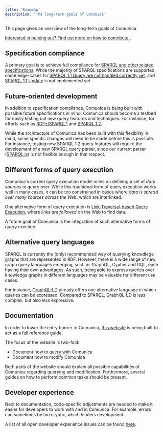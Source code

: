 ```yaml
---
title: 'Roadmap'
description: 'The long-term goals of Comunica'
---
```


This page gives an overview of the long-term goals of Comunica.

[Interested in helping out? Find out more on how to contribute.](/contribute/).

## Specification compliance

A primary goal is to achieve full compliance for [SPARQL and other related specifications](/docs/query/advanced/specifications/).
While the majority of SPARQL specifications are supported,
some edge-cases for [SPARQL 1.1 Query are not handled correctly yet](https://github.com/comunica/comunica/issues/287),
and [SPARQL 1.1 Update](https://github.com/comunica/comunica/issues/435) is not implemented yet.

## Future-oriented development

In addition to specification compliance, Comunica is being built with possible future specifications in mind.
Comunica should become a testbed for easily testing out new query features and techniques.
For instance, for efforts such as [RDF\*/SPARQL\*](https://blog.liu.se/olafhartig/2019/01/10/position-statement-rdf-star-and-sparql-star/)
and [SPARQL 1.2](https://github.com/w3c/sparql-12/).

While the architecture of Comunica has been built with this flexibility in mind,
some specific changes will need to be made before this is possible.
For instance, testing new SPARQL 1.2 query features will require the development of a new SPARQL query parser,
since our current parser ([SPARQL.js](https://github.com/RubenVerborgh/SPARQL.js/)) is not flexible enough in that respect.

## Different forms of query execution

Comunica's current query execution model relies on defining a set of _data sources_ to query over.
While this traditional form of query execution works well in many cases,
it can be too constrained in cases where _data is spread over many sources across the Web_, which are interlinked.

One alternative form of query execution is [Link-Traversal-based Query Execution](https://arxiv.org/abs/1108.6328),
where _links are followed_ on the Web to find data.

A future goal of Comunica is the integration of such alternative forms of query exection.

## Alternative query languages

SPARQL is currently the (only) recommended way of querying knowdlege graphs that are represented in RDF.
However, there is a wide range of new graph query languages emerging, such as GraphQL, Cypher and GQL, each having their own advantages.
As such, being able to express queries over knowledge graphs in different languages may be valuable for different use cases.

For instance, [GraphQL-LD](/docs/query/advanced/graphql_ld/) already offers one alternative language in which queries can be expressed.
Compared to SPARQL, GraphQL-LD is less complex, but also less expressive. 

## Documentation

In order to lower the entry barrier to Comunica,
[this website](https://github.com/comunica/website) is being built to act as a full reference guide.

The focus of the website is two-fold:

* Document how to query with Comunica
* Document how to modify Comunica

Both parts of the website should explain all possible capabilities of Comunica regarding querying and modification.
Furthermore, several guides on how to perform common tasks should be present.

## Developer experience

Next to documentation, code-specific adjustments are needed
to make it easier for developers to work with and in Comunica.
For example, errors can sometimes be too cryptic, which hinders development.

A list of all open developer experience issues can be found
[here](https://github.com/comunica/comunica/issues?q=is%3Aissue+is%3Aopen+label%3A%22devx+%F0%9F%8E%A8%22).
